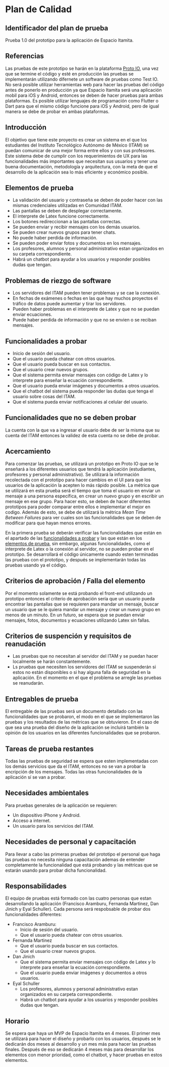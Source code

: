 # Plan de Calidad
## Identificador del plan de prueba
Prueba 1.0 del prototipo para la aplicación de Espacio Itamita.

## Referencias
Las pruebas de este prototipo se harán en la plataforma [Proto IO](https://proto.io/), una vez que se termine el código y esté en producción las pruebas se implementarán utilizando difernete un software de pruebas como Test IO. No será posible utilizar herramientas web para hacer las pruebas del código antes de ponerlo en producción ya que Espacio Itamita será una aplicación mobil para iOS y Android, entonces se deben de hacer pruebas para ambas plataformas. Es posible utilizar lenguajes de programación como Flutter o Dart para que el mismo código funcione para iOS y Android, pero de igual manera se debe de probar en ambas plataformas.

## Introducción
El objetivo que tiene este proyecto es crear un sistema en el que los estudiantes del Instituto Tecnológico Autónomo de México (ITAM) se puedan comunicar de una mejor forma entre ellos y con sus profesores. Este sistema debe de cumplir con los requerimientos de UX para las funcionalidades más importantes que necesitan sus usuarios y tener una buena documentación, metodología y arquitectura, con la meta de que el desarrollo de la aplicación sea lo más eficiente y económico posible.

## Elementos de prueba
 - La validación del usuario y contraseña se deben de poder hacer con las mismas credenciales utilizadas en Comunidad ITAM.
 - Las pantallas se deben de desplegar correctamente.
 - El interprete de Latex funcione correctamente.
 - Los botones redireccionan a las pantallas correctas.
 - Se pueden enviar y recibir mensajes con los demás usuarios.
 - Se pueden crear nuevos grupos para tener chats.
 - No puede haber perdida de información.
 - Se pueden poder enviar fotos y documentos en los mensajes.
 - Los profesores, alumnos y personal administrativo estan organizados en su carpeta correspondiente.
 - Habrá un chatbot para ayudar a los usuarios y responder posibles dudas que tengan.

## Problemas de riezgo de software
 - Los servidores del ITAM pueden tener problemas y se cae la conexión.
 - En fechas de exámenes o fechas en las que hay muchos proyectos el tráfico de datos puede aumentar y tirar los servidores.
 - Pueden haber problemas en el interprete de Latex y que no se puedan enviar ecuaciones.
 - Puede haber perdida de información y que no se envien o se reciban mensajes.

## Funcionalidades a probar
- Inicio de sesión del usuario.
- Que el usuario pueda chatear con otros usuarios.
- Que el usuario pueda buscar en sus contactos.
- Que el usuario crear nuevos grupos.
- Que el sistema permita enviar mensajes con código de Latex y lo interprete para enseñar la ecuación correspondiente.
- Que el usuario pueda enviar imágenes y documentos a otros usuarios.
- Que el chatbot del sistema pueda responder las dudas que tenga el usuario sobre cosas del ITAM.
- Que el sistema pueda enviar notificaciones al celular del usuario.

## Funcionalidades que no se deben probar
La cuenta con la que va a ingresar el usuario debe de ser la misma que su cuenta del ITAM entonces la validez de esta cuenta no se debe de probar.

## Acercamiento
Para comenzar las pruebas, se utilizará un prototipo en Proto IO que se le enseñará a los diferentes usuarios que tendrá la aplicación (estudiantes, profesores y personal administrativo). Se utilizará la información recolectada con el prototipo para hacer cambios en el UI para que los usuarios de la aplicación la acepten lo más rápido posible. La métrica que se utilizará en esta prueba será el tiempo que toma el usuario en enviar un mensaje a una persona específica, en crear un nuevo grupo y en escribir un mensaje en ese grupo. Para hacer esto, se deben de hacer diferentes prototipos para poder comparar entre ellos e implementar el mejor en codigo. Además de esto, se debe de utilizará la métrica *Mean Time Between Failures* para ver cuales son las funcionalidades que se deben de modificar para que hayan menos errores.

En la primera prueba se deberán verificar las funcionalidades que están en el apartado de las [funcionalidades a probar](#funcionalidades-a-probar) y las que están en los [elementos de prueba](#elementos-de-prueba), sin embargo, algunas funcionalidades, como el interprete de Latex o la conexión al servidor, no se pueden probar en el prototipo. Se desarrollará el código únicamente cuando esten terminadas las pruebas con el prototipo, y después se implementarán todas las pruebas usando ya el código.

## Criterios de aprobación / Falla del elemento
Por el momento solamente se está probando el front-end utilizando un prototipo entonces el criterio de aprobación sería que un usuario pueda encontrar las pantallas que se requieren para mandar un mensaje, buscar un usuario que se le quiera mandar un mensaje y crear un nuevo grupo en menos de un minuto.
En un futuro, se espera que se puedan enviar mensajes, fotos, documentos y ecuaciones utilizando Latex sin fallas.

## Criterios de suspención y requisitos de reanudación
- Las pruebas que no necesitan al servidor del ITAM y se puedan hacer localmente se harán constantemente.
- Ls pruebas que necesiten los servidores del ITAM se suspenderán si estos no están disponibles o si hay alguna falla de seguridad en la aplicación. En el momento en el que el problema se arregle las pruebas se reanudarán.

## Entregables de prueba
El entregable de las pruebas será un documento detallado con las funcionalidades que se probaron, el modo en el que se implementaron las pruebas y los resultados de las métricas que se obtuvieron. En el caso de que sea una prueba del diseño de la aplicación se incluirá también la opinión de los usuarios en las diferentes funcionalidades que se probaron.

## Tareas de prueba restantes
Todas las pruebas de seguridad se espera que esten implementadas con los demás servicios que da el ITAM, entonces no se van a probar la encripción de los mensajes. Todas las otras funcionalidades de la aplicación sí se van a probar.

## Necesidades ambientales
Para pruebas generales de la aplicación se requieren:
 - Un dispositivo iPhone y Android.
 - Acceso a internet.
 - Un usuario para los servicios del ITAM.

## Necesidades de personal y capacitación
Para llevar a cabo las primeras pruebas del prototipo el personal que haga las pruebas no necesita ninguna capacitación ademas de entender completamente la funcionalidad que está probando y las métricas que se estarán usando para probar dicha funcionalidad.

## Responsabilidades
El equipo de pruebas está formado con las cuatro personas que estan desarrollando la aplicación (Francisco Aramburu, Fernanda Martinez, Dan Jinich y Eyal Schuller). Cada persona será respobsable de probar dos funcionalidades diferentes:
- Francisco Aramburu:
  - Inicio de sesión del usuario.
  - Que el usuario pueda chatear con otros usuarios.
- Fernanda Martinez
  - Que el usuario pueda buscar en sus contactos.
  - Que el usuario crear nuevos grupos.
- Dan Jinich
  - Que el sistema permita enviar mensajes con código de Latex y lo interprete para enseñar la ecuación correspondiente.
  - Que el usuario pueda enviar imágenes y documentos a otros usuarios.
- Eyal Schuller
  - Los profesores, alumnos y personal administrativo estan organizados en su carpeta correspondiente.
  - Habrá un chatbot para ayudar a los usuarios y responder posibles dudas que tengan.

## Horario
Se espera que haya un MVP de Espacio Itamita en 4 meses. El primer mes se utilizará para hacer el diseño y probarlo con los usuarios, después se le dedicarán dos meses al desarrollo y un mes más para hacer las pruebas finales. Después de eso se dedicarán 4 meses más para desarrollar los elementos con menor prioridad, como el chatbot, y hacer pruebas en estos elementos.
